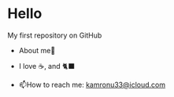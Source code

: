 <img src="https://kamrongroup.com/images/logo-footer.png" alt="">

# Hello

My first repository on GitHub

- About me🤙 

- I love ☕, and 🐈‍⬛ 

- :mailbox:How to reach me: kamronu33@icloud.com
